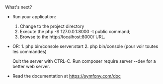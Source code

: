 What's next?

  * Run your application:
    1. Change to the project directory
    2. Execute the php -S 127.0.0.1:8000 -t public command;
    3. Browse to the http://localhost:8000/ URL.

   * OR:
    1. php bin/console server:start
    2. php bin/console (pour voir toutes les commandes)


       Quit the server with CTRL-C.
       Run composer require server --dev for a better web server.

  * Read the documentation at https://symfony.com/doc
